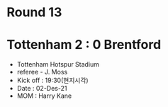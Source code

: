 # Round 13
# Tottenham 2 : 0 Brentford
- Tottenham Hotspur Stadium
- referee - J. Moss
- Kick off : 19:30(현지시각)
- Date : 02-Des-21
- MOM : Harry Kane
